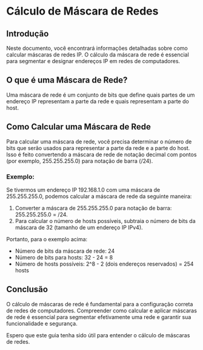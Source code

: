 # Cálculo de Máscara de Redes

## Introdução
Neste documento, você encontrará informações detalhadas sobre como calcular máscaras de redes IP. O cálculo da máscara de rede é essencial para segmentar e designar endereços IP em redes de computadores.

## O que é uma Máscara de Rede?
Uma máscara de rede é um conjunto de bits que define quais partes de um endereço IP representam a parte da rede e quais representam a parte do host.

## Como Calcular uma Máscara de Rede
Para calcular uma máscara de rede, você precisa determinar o número de bits que serão usados para representar a parte da rede e a parte do host. Isso é feito convertendo a máscara de rede de notação decimal com pontos (por exemplo, 255.255.255.0) para notação de barra (/24).

### Exemplo:
Se tivermos um endereço IP 192.168.1.0 com uma máscara de 255.255.255.0, podemos calcular a máscara de rede da seguinte maneira:

1. Converter a máscara de 255.255.255.0 para notação de barra: 255.255.255.0 = /24.
2. Para calcular o número de hosts possíveis, subtraia o número de bits da máscara de 32 (tamanho de um endereço IP IPv4).

Portanto, para o exemplo acima:
- Número de bits da máscara de rede: 24
- Número de bits para hosts: 32 - 24 = 8
- Número de hosts possíveis: 2^8 - 2 (dois endereços reservados) = 254 hosts

## Conclusão
O cálculo de máscaras de rede é fundamental para a configuração correta de redes de computadores. Compreender como calcular e aplicar máscaras de rede é essencial para segmentar efetivamente uma rede e garantir sua funcionalidade e segurança.

Espero que este guia tenha sido útil para entender o cálculo de máscaras de redes.

